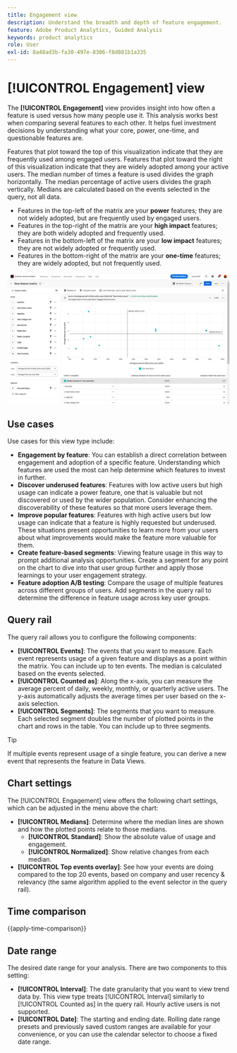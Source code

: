 ```yaml
---
title: Engagement view
description: Understand the breadth and depth of feature engagement.
feature: Adobe Product Analytics, Guided Analysis
keywords: product analytics
role: User
exl-id: 8a48ad3b-fa30-497e-8306-f8d881b1a335
---
```

# [!UICONTROL Engagement] view

The **[!UICONTROL Engagement]** view provides insight into how often a feature is used versus how many people use it. This analysis works best when comparing several features to each other. It helps fuel investment decisions by understanding what your core, power, one-time, and questionable features are.

Features that plot toward the top of this visualization indicate that they are frequently used among engaged users. Features that plot toward the right of this visualization indicate that they are widely adopted among your active users. The median number of times a feature is used divides the graph horizontally. The median percentage of active users divides the graph vertically. Medians are calculated based on the events selected in the query, not all data.

* Features in the top-left of the matrix are your **power** features; they are not widely adopted, but are frequently used by engaged users. 
* Features in the top-right of the matrix are your **high impact** features; they are both widely adopted and frequently used.
* Features in the bottom-left of the matrix are your **low impact** features; they are not widely adopted or frequently used.
* Features in the bottom-right of the matrix are your **one-time** features; they are widely adopted, but not frequently used.

![Engagement screenshot](../assets/feature-matrix.png)

## Use cases

Use cases for this view type include:

* **Engagement by feature**: You can establish a direct correlation between engagement and adoption of a specific feature. Understanding which features are used the most can help determine which features to invest in further.
* **Discover underused features**: Features with low active users but high usage can indicate a power feature, one that is valuable but not discovered or used by the wider population. Consider enhancing the discoverability of these features so that more users leverage them. 
* **Improve popular features**: Features with high active users but low usage can indicate that a feature is highly requested but underused. These situations present opportunities to learn more from your users about what improvements would make the feature more valuable for them. 
* **Create feature-based segments**: Viewing feature usage in this way to prompt additional analysis opportunities. Create a segment for any point on the chart to dive into that user group further and apply those learnings to your user engagement strategy.
* **Feature adoption A/B testing**: Compare the usage of multiple features across different groups of users. Add segments in the query rail to determine the difference in feature usage across key user groups.

## Query rail

The query rail allows you to configure the following components:

* **[!UICONTROL Events]**: The events that you want to measure. Each event represents usage of a given feature and displays as a point within the matrix. You can include up to ten events. The median is calculated based on the events selected.
* **[!UICONTROL Counted as]**: Along the x-axis, you can measure the average percent of daily, weekly, monthly, or quarterly active users. The y-axis automatically adjusts the average times per user based on the x-axis selection.
* **[!UICONTROL Segments]**: The segments that you want to measure. Each selected segment doubles the number of plotted points in the chart and rows in the table. You can include up to three segments.

>[!TIP]
>
>If multiple events represent usage of a single feature, you can derive a new event that represents the feature in Data Views.

## Chart settings

The [!UICONTROL Engagement] view offers the following chart settings, which can be adjusted in the menu above the chart:

* **[!UICONTROL Medians]**: Determine where the median lines are shown and how the plotted points relate to those medians.
  * **[!UICONTROL Standard]**: Show the absolute value of usage and engagement.
  * **[!UICONTROL Normalized]**: Show relative changes from each median.
* **[!UICONTROL Top events overlay]**: See how your events are doing compared to the top 20 events, based on company and user recency & relevancy (the same algorithm applied to the event selector in the query rail).

## Time comparison

{{apply-time-comparison}}

## Date range

The desired date range for your analysis. There are two components to this setting:

* **[!UICONTROL Interval]**: The date granularity that you want to view trend data by. This view type treats [!UICONTROL Interval] similarly to [!UICONTROL Counted as] in the query rail. Hourly active users is not supported.
* **[!UICONTROL Date]**: The starting and ending date. Rolling date range presets and previously saved custom ranges are available for your convenience, or you can use the calendar selector to choose a fixed date range.
